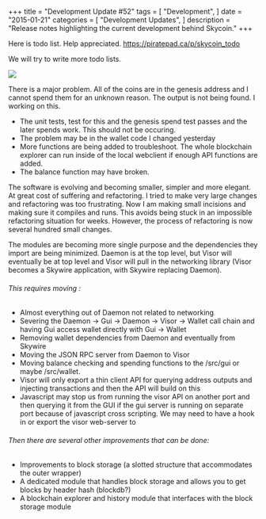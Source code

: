 +++
title = "Development Update #52"
tags = [
    "Development",
]
date = "2015-01-21"
categories = [
    "Development Updates",
]
description = "Release notes highlighting the current development behind Skycoin."
+++

Here is todo list. Help appreciated. https://piratepad.ca/p/skycoin_todo

We will try to write more todo lists.

![](http://i.imgur.com/f6fCapW.png)

There is a major problem. All of the coins are in the genesis address and I cannot spend them for an unknown reason. The output is not being found. I working on this.
- The unit tests, test for this and the genesis spend test passes and the later spends work. This should not be occuring.
- The problem may be in the wallet code I changed yesterday
- More functions are being added to troubleshoot. The whole blockchain explorer can run inside of the local webclient if enough API functions are added.
- The balance function may have broken.

The software is evolving and becoming smaller, simpler and more elegant. At great cost of suffering and refactoring. I tried to make very large changes and refactoring was too frustrating. Now I am making small incisions and making sure it compiles and runs. This avoids being stuck in an impossible refactoring situation for weeks. However, the process of refactoring is now several hundred small changes.

The modules are becoming more single purpose and the dependencies they import are being minimized. Daemon is at the top level, but Visor will eventually be at top level and Visor will pull in the networking library (Visor becomes a Skywire application, with Skywire replacing Daemon).

###### This requires moving :
- Almost everything out of Daemon not related to networking
- Severing the Daemon -> Gui -> Daemon -> Visor -> Wallet call chain and having Gui access wallet directly with Gui -> Wallet
- Removing wallet dependencies from Daemon and eventually from Skywire
- Moving the JSON RPC server from Daemon to Visor
- Moving balance checking and spending functions to the /src/gui or maybe /src/wallet.
- Visor will only export a thin client API for querying address outputs and injecting transactions and then the API will build on this
- Javascript may stop us from running the visor API on another port and then querying it from the GUI if the gui server is running on separate port because of javascript cross scripting. We may need to have a hook in or export the visor web-server to

###### Then there are several other improvements that can be done:
- Improvements to block storage (a slotted structure that accommodates the outer wrapper)
- A dedicated module that handles block storage and allows you to get blocks by header hash (blockdb?)
- A blockchain explorer and history module that interfaces with the block storage module
